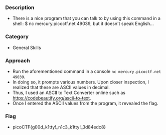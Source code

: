 ### Description
- There is a nice program that you can talk to by using this command in a shell: $ nc mercury.picoctf.net 49039, but it doesn't speak English...

### Category
- General Skills 

### Approach 
- Run the aforementioned command in a console `nc mercury.picoctf.net 49039`. 
- In doing so, it prompts various numbers. Upon closer inspection, I realized that these are ASCII values in decimal. 
- Thus, I used an ASCII to Text Converter online such as https://codebeautify.org/ascii-to-text. 
- Once I entered the ASCII values from the program, it revealed the flag. 

### Flag 
- picoCTF{g00d_k1tty!_n1c3_k1tty!_3d84edc8}
